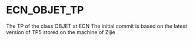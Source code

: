 # ECN_OBJET_TP
The TP of the class OBJET at ECN
The initial commit is based on the latest version of TP5 stored on the machine of Zijie
